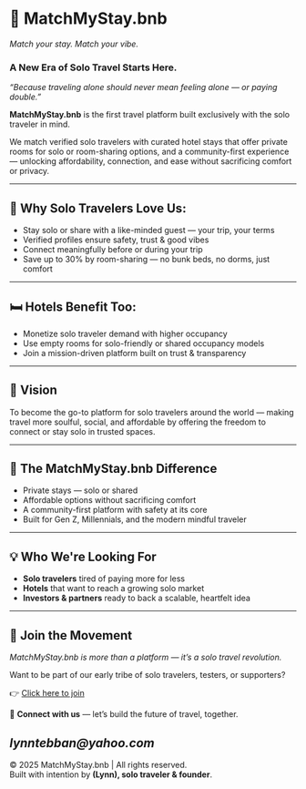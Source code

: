 # 🌟 MatchMyStay.bnb 
 _Match your stay. Match your vibe._
### A New Era of Solo Travel Starts Here.  
*“Because traveling alone should never mean feeling alone — or paying double.”*

**MatchMyStay.bnb** is the first travel platform built exclusively with the solo traveler in mind.

We match verified solo travelers with curated hotel stays that offer private rooms for solo or room-sharing options, and a community-first experience — unlocking affordability, connection, and ease without sacrificing comfort or privacy.

---

## 🧳 Why Solo Travelers Love Us:

- Stay solo or share with a like-minded guest — your trip, your terms  
- Verified profiles ensure safety, trust & good vibes  
- Connect meaningfully before or during your trip  
- Save up to 30% by room-sharing — no bunk beds, no dorms, just comfort  

---

## 🛏 Hotels Benefit Too:

- Monetize solo traveler demand with higher occupancy  
- Use empty rooms for solo-friendly or shared occupancy models  
- Join a mission-driven platform built on trust & transparency  

---

## 🌱 Vision

To become the go-to platform for solo travelers around the world — making travel more soulful, social, and affordable by offering the freedom to connect or stay solo in trusted spaces.

---

## 🚀 The MatchMyStay.bnb Difference

- Private stays — solo or shared  
- Affordable options without sacrificing comfort  
- A community-first platform with safety at its core  
- Built for Gen Z, Millennials, and the modern mindful traveler  

---

## 💡 Who We're Looking For

- **Solo travelers** tired of paying more for less  
- **Hotels** that want to reach a growing solo market  
- **Investors & partners** ready to back a scalable, heartfelt idea  

---

## 🤝 Join the Movement

_MatchMyStay.bnb is more than a platform — it’s a solo travel revolution._

Want to be part of our early tribe of solo travelers, testers, or supporters?

👉 [Click here to join](https://formspree.io/f/mkgjywdz)

🔗 **Connect with us** — let’s build the future of travel, together.

_lynntebban@yahoo.com_
---

© 2025 MatchMyStay.bnb | All rights reserved.  
Built with intention by **(Lynn), solo traveler & founder**.

